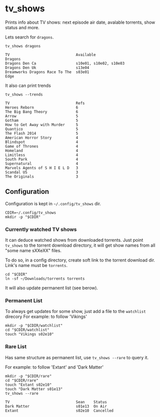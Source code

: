 tv_shows
========

Prints info about TV shows: next episode air date, avalable torrents,
show status and more.

Lets search for `dragons`.

```
tv_shows dragons

TV                              Available                 
Dragons                                                   
Dragons Den Ca                  s10e01, s10e02, s10e03    
Dragons Den Uk                  s13e04                    
Dreamworks Dragons Race To The  s03e01                    
Edge                                                      
```

It also can print trends
```
tv_shows --trends

TV                              Refs  
Heroes Reborn                   6    
The Big Bang Theory             6    
Arrow                           5    
Gotham                          5    
How to Get Away with Murder     5    
Quantico                        5    
The Flash 2014                  5    
American Horror Story           4    
Blindspot                       4    
Game of Thrones                 4    
Homeland                        4    
Limitless                       4    
South Park                      4    
Supernatural                    4    
Marvels Agents of S H I E L D   3    
Scandal US                      3    
The Originals                   3    
```

## Configuration
Configuration is kept in `~/.config/tv_shows` dir.

```
CDIR=~/.config/tv_shows
mkdir -p "$CDIR"
```



### Currently watched TV shows
It can deduce watched shows from downloaded torrents. Just point `tv_shows`
to the torrent download directory, it will get show names from all "some name
sXXeXX" files.

To do so, in a config directory, create soft link to the torrent download
dir. Link's name must be `torrents`.

```
cd "$CDIR"
ln -sf ~/Downloads/torrents torrents
```

It will also update permanent list (see berow).

### Permanent List
To always get updates for some show, just add a file to the `watchlist` direcory
For example: to follow 'Vikings'

```
mkdir -p "$CDIR/watchlist"
cd "$CDIR/watchlist"
touch "Vikings s02e10"
```

### Rare List
Has same structure as permanent list, use `tv_shows --rare` to query it.

For example: to follow 'Extant' and 'Dark Matter'
```
mkdir -p "$CDIR/rare"
cd "$CDIR/rare"
touch "Extant s02e10"
touch "Dark Matter s01e13"
tv_shows --rare

TV                              Sean    Status                    
Dark Matter                     s01e13  On Air                    
Extant                          s02e10  Cancelled                 
```

